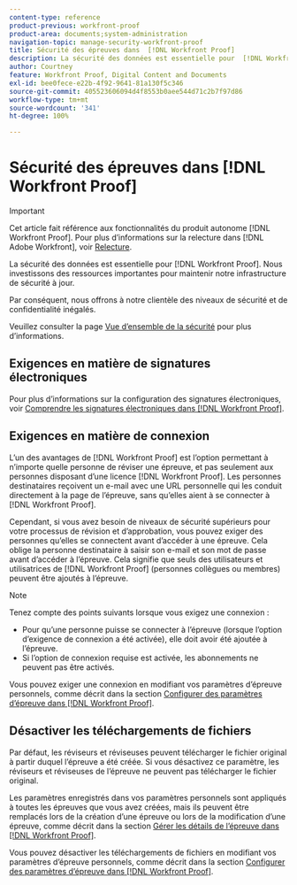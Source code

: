 ```yaml
---
content-type: reference
product-previous: workfront-proof
product-area: documents;system-administration
navigation-topic: manage-security-workfront-proof
title: Sécurité des épreuves dans  [!DNL Workfront Proof]
description: La sécurité des données est essentielle pour  [!DNL Workfront Proof]. Nous investissons des ressources importantes pour maintenir notre infrastructure de sécurité à jour.
author: Courtney
feature: Workfront Proof, Digital Content and Documents
exl-id: bee0fece-e22b-4f92-9641-81a130f5c346
source-git-commit: 405523606094d4f8553b0aee544d71c2b7f97d86
workflow-type: tm+mt
source-wordcount: '341'
ht-degree: 100%

---
```


# Sécurité des épreuves dans [!DNL Workfront Proof]

>[!IMPORTANT]
>
>Cet article fait référence aux fonctionnalités du produit autonome [!DNL Workfront Proof]. Pour plus d’informations sur la relecture dans [!DNL Adobe Workfront], voir [Relecture](../../../review-and-approve-work/proofing/proofing.md).

La sécurité des données est essentielle pour [!DNL Workfront Proof]. Nous investissons des ressources importantes pour maintenir notre infrastructure de sécurité à jour.

Par conséquent, nous offrons à notre clientèle des niveaux de sécurité et de confidentialité inégalés.

Veuillez consulter la page [Vue d’ensemble de la sécurité](https://www.workfront.com/workfront-security?lang=fr) pour plus d’informations.

## Exigences en matière de signatures électroniques

Pour plus d’informations sur la configuration des signatures électroniques, voir [Comprendre les signatures électroniques dans  [!DNL Workfront Proof]](../../../workfront-proof/wp-acct-admin/managing-security/electronic-sigs-in-wp.md).

## Exigences en matière de connexion

L’un des avantages de [!DNL Workfront Proof] est l’option permettant à n’importe quelle personne de réviser une épreuve, et pas seulement aux personnes disposant d’une licence [!DNL Workfront Proof]. Les personnes destinataires reçoivent un e-mail avec une URL personnelle qui les conduit directement à la page de l’épreuve, sans qu’elles aient à se connecter à [!DNL Workfront Proof].

Cependant, si vous avez besoin de niveaux de sécurité supérieurs pour votre processus de révision et d’approbation, vous pouvez exiger des personnes qu’elles se connectent avant d’accéder à une épreuve. Cela oblige la personne destinataire à saisir son e-mail et son mot de passe avant d’accéder à l’épreuve. Cela signifie que seuls des utilisateurs et utilisatrices de [!DNL Workfront Proof] (personnes collègues ou membres) peuvent être ajoutés à l’épreuve.

>[!NOTE]
>
>Tenez compte des points suivants lorsque vous exigez une connexion :
>
>* Pour qu’une personne puisse se connecter à l’épreuve (lorsque l’option d’exigence de connexion a été activée), elle doit avoir été ajoutée à l’épreuve.
>* Si l’option de connexion requise est activée, les abonnements ne peuvent pas être activés.
>



Vous pouvez exiger une connexion en modifiant vos paramètres d’épreuve personnels, comme décrit dans la section [Configurer des paramètres d’épreuve dans  [!DNL Workfront Proof]](../../../workfront-proof/wp-work-proofsfiles/manage-your-work/configure-proof-settings.md).

## Désactiver les téléchargements de fichiers

Par défaut, les réviseurs et réviseuses peuvent télécharger le fichier original à partir duquel l’épreuve a été créée. Si vous désactivez ce paramètre, les réviseurs et réviseuses de l’épreuve ne peuvent pas télécharger le fichier original.

Les paramètres enregistrés dans vos paramètres personnels sont appliqués à toutes les épreuves que vous avez créées, mais ils peuvent être remplacés lors de la création d’une épreuve ou lors de la modification d’une épreuve, comme décrit dans la section [Gérer les détails de l’épreuve dans  [!DNL Workfront Proof]](../../../workfront-proof/wp-work-proofsfiles/manage-your-work/manage-proof-details.md).

Vous pouvez désactiver les téléchargements de fichiers en modifiant vos paramètres d’épreuve personnels, comme décrit dans la section [Configurer des paramètres d’épreuve dans [!DNL  Workfront Proof]](../../../workfront-proof/wp-work-proofsfiles/manage-your-work/configure-proof-settings.md).
